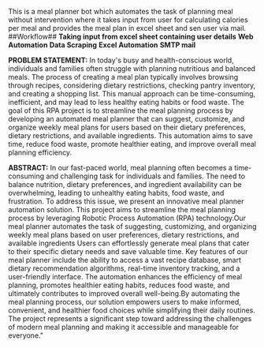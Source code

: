 This is a meal planner bot which automates the task of planning meal without intervention where it takes input from user for calculating calories per meal and provides the meal plan in excel sheet and sen user via mail.
 ##Workflow##
 **Taking input from excel sheet containing user details**
 **Web Automation**
 **Data Scraping**
 **Excel Automation**
 **SMTP mail**

 
**PROBLEM STATEMENT:**
In today's busy and health-conscious world, individuals and families often struggle with planning nutritious and balanced meals. The process of creating a meal plan typically involves browsing through recipes, considering dietary restrictions, checking pantry inventory, and creating a shopping list. This manual approach can be time-consuming, inefficient, and may lead to less healthy eating habits or food waste. The goal of this RPA project is to streamline the meal planning process by developing an automated meal planner that can suggest, customize, and organize weekly meal plans for users based on their dietary preferences, dietary restrictions, and available ingredients. This automation aims to save time, reduce food waste, promote healthier eating, and improve overall meal planning efficiency.

**ABSTRACT:**
In our fast-paced world, meal planning often becomes a time-consuming and challenging task for individuals and families. The need to balance nutrition, dietary preferences, and ingredient availability can be overwhelming, leading to unhealthy eating habits, food waste, and frustration. To address this issue, we present an innovative meal planner automation solution. This project aims to streamline the meal planning process by leveraging Robotic Process Automation (RPA) technology.Our meal planner automates the task of suggesting, customizing, and organizing weekly meal plans based on user preferences, dietary restrictions, and available ingredients Users can effortlessly generate meal plans that cater to their specific dietary needs and save valuable time.
Key features of our meal planner include the ability to access a vast recipe database, smart dietary recommendation algorithms, real-time inventory tracking, and a user-friendly interface. The automation enhances the efficiency of meal planning, promotes healthier eating habits, reduces food waste, and ultimately contributes to improved overall well-being.By automating the meal planning process, our solution empowers users to make informed, convenient, and healthier food choices while simplifying their daily routines. The project represents a significant step toward addressing the challenges of modern meal planning and making it accessible and manageable for everyone."

